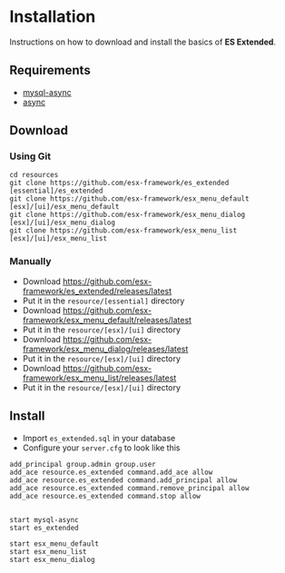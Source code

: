 # Installation

Instructions on how to download and install the basics of **ES Extended**.

## Requirements

- [mysql-async](https://github.com/brouznouf/fivem-mysql-async)
- [async](https://github.com/esx-framework/async)

## Download

### Using Git

```
cd resources
git clone https://github.com/esx-framework/es_extended [essential]/es_extended
git clone https://github.com/esx-framework/esx_menu_default [esx]/[ui]/esx_menu_default
git clone https://github.com/esx-framework/esx_menu_dialog [esx]/[ui]/esx_menu_dialog
git clone https://github.com/esx-framework/esx_menu_list [esx]/[ui]/esx_menu_list
```

### Manually

- Download https://github.com/esx-framework/es_extended/releases/latest
- Put it in the `resource/[essential]` directory
- Download https://github.com/esx-framework/esx_menu_default/releases/latest
- Put it in the `resource/[esx]/[ui]` directory
- Download https://github.com/esx-framework/esx_menu_dialog/releases/latest
- Put it in the `resource/[esx]/[ui]` directory
- Download https://github.com/esx-framework/esx_menu_list/releases/latest
- Put it in the `resource/[esx]/[ui]` directory

## Install

- Import `es_extended.sql` in your database
- Configure your `server.cfg` to look like this

```
add_principal group.admin group.user
add_ace resource.es_extended command.add_ace allow
add_ace resource.es_extended command.add_principal allow
add_ace resource.es_extended command.remove_principal allow
add_ace resource.es_extended command.stop allow


start mysql-async
start es_extended

start esx_menu_default
start esx_menu_list
start esx_menu_dialog
```
